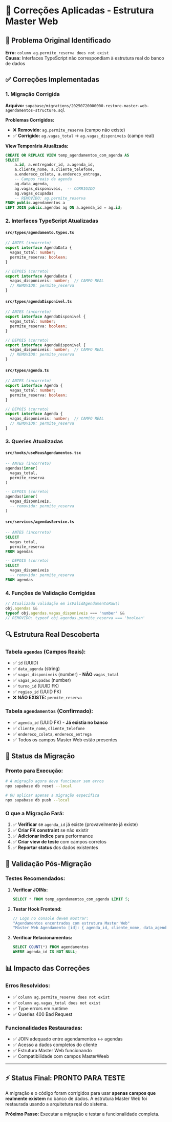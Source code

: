 # 🔧 Correções Aplicadas - Estrutura Master Web

## 🚨 Problema Original Identificado
**Erro:** `column ag.permite_reserva does not exist`  
**Causa:** Interfaces TypeScript não correspondiam à estrutura real do banco de dados

## ✅ Correções Implementadas

### 1. **Migração Corrigida**
**Arquivo:** `supabase/migrations/20250720000000-restore-master-web-agendamentos-structure.sql`

**Problemas Corrigidos:**
- ❌ **Removido:** `ag.permite_reserva` (campo não existe)
- ✅ **Corrigido:** `ag.vagas_total` → `ag.vagas_disponiveis` (campo real)

**View Temporária Atualizada:**
```sql
CREATE OR REPLACE VIEW temp_agendamentos_com_agenda AS
SELECT 
    a.id, a.entregador_id, a.agenda_id,
    a.cliente_nome, a.cliente_telefone,
    a.endereco_coleta, a.endereco_entrega,
    -- Campos reais da agenda
    ag.data_agenda,
    ag.vagas_disponiveis,  -- CORRIGIDO
    ag.vagas_ocupadas
    -- REMOVIDO: ag.permite_reserva
FROM public.agendamentos a
LEFT JOIN public.agendas ag ON a.agenda_id = ag.id;
```

### 2. **Interfaces TypeScript Atualizadas**

#### **`src/types/agendamento.types.ts`**
```typescript
// ANTES (incorreto)
export interface AgendaData {
  vagas_total: number;
  permite_reserva: boolean;
}

// DEPOIS (correto)
export interface AgendaData {
  vagas_disponiveis: number;  // CAMPO REAL
  // REMOVIDO: permite_reserva
}
```

#### **`src/types/agendaDisponivel.ts`**
```typescript
// ANTES (incorreto)
export interface AgendaDisponivel {
  vagas_total: number;
  permite_reserva: boolean;
}

// DEPOIS (correto)
export interface AgendaDisponivel {
  vagas_disponiveis: number;  // CAMPO REAL
  // REMOVIDO: permite_reserva
}
```

#### **`src/types/agenda.ts`**
```typescript
// ANTES (incorreto)
export interface Agenda {
  vagas_total: number;
  permite_reserva: boolean;
}

// DEPOIS (correto)
export interface Agenda {
  vagas_disponiveis: number;  // CAMPO REAL
  // REMOVIDO: permite_reserva
}
```

### 3. **Queries Atualizadas**

#### **`src/hooks/useMeusAgendamentos.tsx`**
```sql
-- ANTES (incorreto)
agendas!inner(
  vagas_total,
  permite_reserva
)

-- DEPOIS (correto)
agendas!inner(
  vagas_disponiveis,
  -- removido: permite_reserva
)
```

#### **`src/services/agendasService.ts`**
```sql
-- ANTES (incorreto)
SELECT 
  vagas_total,
  permite_reserva
FROM agendas

-- DEPOIS (correto)
SELECT 
  vagas_disponiveis
  -- removido: permite_reserva
FROM agendas
```

### 4. **Funções de Validação Corrigidas**
```typescript
// Atualizada validação em isValidAgendamentoRaw()
obj.agendas &&
typeof obj.agendas.vagas_disponiveis === 'number' &&
// REMOVIDO: typeof obj.agendas.permite_reserva === 'boolean'
```

## 🔍 Estrutura Real Descoberta

### **Tabela `agendas` (Campos Reais):**
- ✅ `id` (UUID)
- ✅ `data_agenda` (string)
- ✅ `vagas_disponiveis` (number) - **NÃO** `vagas_total`
- ✅ `vagas_ocupadas` (number)
- ✅ `turno_id` (UUID FK)
- ✅ `regiao_id` (UUID FK)
- ❌ **NÃO EXISTE:** `permite_reserva`

### **Tabela `agendamentos` (Confirmado):**
- ✅ `agenda_id` (UUID FK) - **Já existia no banco**
- ✅ `cliente_nome`, `cliente_telefone`
- ✅ `endereco_coleta`, `endereco_entrega`
- ✅ Todos os campos Master Web estão presentes

## 🎯 Status da Migração

### **Pronto para Execução:**
```bash
# A migração agora deve funcionar sem erros
npx supabase db reset --local

# OU aplicar apenas a migração específica
npx supabase db push --local
```

### **O que a Migração Fará:**
1. ✅ **Verificar** se `agenda_id` já existe (provavelmente já existe)
2. ✅ **Criar FK constraint** se não existir
3. ✅ **Adicionar índice** para performance
4. ✅ **Criar view de teste** com campos corretos
5. ✅ **Reportar status** dos dados existentes

## 🧪 Validação Pós-Migração

### **Testes Recomendados:**
1. **Verificar JOINs:**
   ```sql
   SELECT * FROM temp_agendamentos_com_agenda LIMIT 5;
   ```

2. **Testar Hook Frontend:**
   ```javascript
   // Logs no console devem mostrar:
   "Agendamentos encontrados com estrutura Master Web"
   "Master Web Agendamento [id]: { agenda_id, cliente_nome, data_agenda }"
   ```

3. **Verificar Relacionamentos:**
   ```sql
   SELECT COUNT(*) FROM agendamentos 
   WHERE agenda_id IS NOT NULL;
   ```

## 📊 Impacto das Correções

### **Erros Resolvidos:**
- ✅ `column ag.permite_reserva does not exist`
- ✅ `column ag.vagas_total does not exist`
- ✅ Type errors em runtime
- ✅ Queries 400 Bad Request

### **Funcionalidades Restauradas:**
- ✅ JOIN adequado entre agendamentos ↔ agendas
- ✅ Acesso a dados completos do cliente
- ✅ Estrutura Master Web funcionando
- ✅ Compatibilidade com campos MasterWeeb

---

## ⚡ **Status Final: PRONTO PARA TESTE**

A migração e o código foram corrigidos para usar **apenas campos que realmente existem** no banco de dados. A estrutura Master Web foi restaurada usando a arquitetura real do sistema.

**Próximo Passo:** Executar a migração e testar a funcionalidade completa.